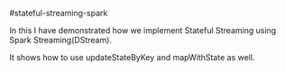 #stateful-streaming-spark

In this I have demonstrated how we implement Stateful Streaming using Spark Streaming(DStream).

It shows how to use updateStateByKey and mapWithState as well.
